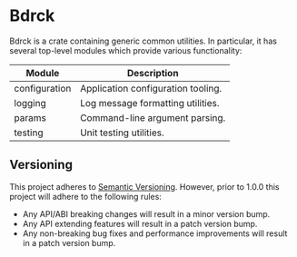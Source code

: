 # Bdrck

Bdrck is a crate containing generic common utilities. In particular, it has several top-level modules which provide various functionality:

| Module        | Description                        |
| ------------- | ---------------------------------- |
| configuration | Application configuration tooling. |
| logging       | Log message formatting utilities.  |
| params        | Command-line argument parsing.     |
| testing       | Unit testing utilities.            |

## Versioning

This project adheres to [Semantic Versioning](http://semver.org/). However, prior to 1.0.0 this project will adhere to the following rules:

- Any API/ABI breaking changes will result in a minor version bump.
- Any API extending features will result in a patch version bump.
- Any non-breaking bug fixes and performance improvements will result in a patch version bump.
